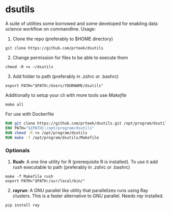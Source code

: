 # dsutils

A suite of utilities some borrowed and some developed for enabling data science workflow on commandline.
Usage:
1. Clone the repo (preferably to $HOME directory)
```shell
git clone https://github.com/prteek/dsutils
```

2. Change permission for files to be able to execute them
```shell
chmod -R +x ~/dsutils
```

3. Add folder to path (preferably in .zshrc or .bashrc)
```shell
export PATH="$PATH:/Users/YOURNAME/dsutils"
```

Additionally to setup your cli with more tools use *Makefile*
```shell
make all
```

For use with Dockerfile
```Dockerfile
RUN git clone https://github.com/prteek/dsutils.git /opt/program/dsutils
ENV PATH="${PATH}:/opt/program/dsutils"
RUN chmod -R +x /opt/program/dsutils
RUN make -f /opt/program/dsutils/Makefile
```

### Optionals
1. **Rush**: A one line utility for R (prerequisite R is installed). To use it add *rush* executable to path (preferably in .zshrc or .bashrc)
```shell
make -f Makefile rush
export PATH="$PATH:/usr/local/bin/"
```

2. **rayrun**: A GNU parallel like utility that parallelizes runs using Ray clusters. This is a faster alternative to GNU parallel. Needs *ray* installed.
```shell
pip install ray
```